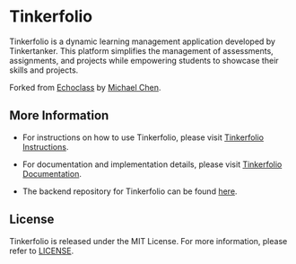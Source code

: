 # Tinkerfolio
Tinkerfolio is a dynamic learning management application developed by Tinkertanker. This platform simplifies the management of assessments, assignments, and projects while empowering students to showcase their skills and projects.

Forked from [Echoclass](https://echoclass.com) by [Michael Chen](https://github.com/michaelchen-lab).

## More Information

- For instructions on how to use Tinkerfolio, please visit [Tinkerfolio Instructions](https://github.com/tinkertanker/tinkerfolio_lms_frontend/blob/main/documentation/UserGuide.md).

- For documentation and implementation details, please visit [Tinkerfolio Documentation](https://github.com/tinkertanker/tinkerfolio_lms_frontend/blob/main/documentation/DeveloperGuide.md).

- The backend repository for Tinkerfolio can be found [here](https://github.com/tinkertanker/LMS_Backend/tree/main).

## License

Tinkerfolio is released under the MIT License. For more information, please refer to [LICENSE](https://github.com/tinkertanker/tinkerfolio_lms_frontend/blob/main/LICENSE).
